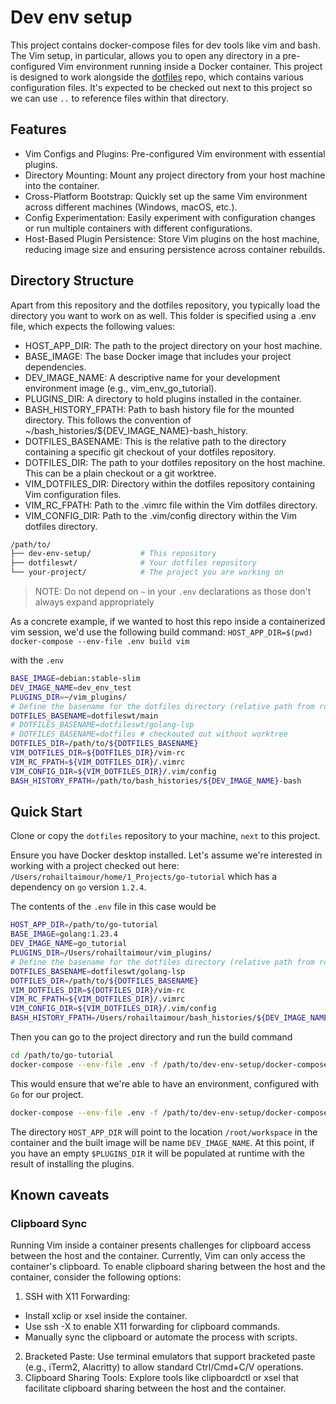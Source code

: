 # Dev env setup

This project contains docker-compose files for dev tools like vim and bash. The
Vim setup, in particular, allows you to open any directory in a pre-configured
Vim environment running inside a Docker container. This project is designed to
work alongside the [dotfiles](git@github.com:roumail/dotfiles.git) repo,
which contains various configuration files. It's expected to be checked
out next to this project so we can use `..` to reference files within that
directory.

## Features

- Vim Configs and Plugins: Pre-configured Vim environment with essential plugins.
- Directory Mounting: Mount any project directory from your host machine into the container.
- Cross-Platform Bootstrap: Quickly set up the same Vim environment across different machines (Windows, macOS, etc.).
- Config Experimentation: Easily experiment with configuration changes or run multiple containers with different configurations.
- Host-Based Plugin Persistence: Store Vim plugins on the host machine, reducing image size and ensuring persistence across container rebuilds.

## Directory Structure

Apart from this repository and the dotfiles repository, you typically load the directory you want to work on as well. This folder is specified using a .env file, which expects the following values:

- HOST_APP_DIR: The path to the project directory on your host machine.
- BASE_IMAGE: The base Docker image that includes your project dependencies.
- DEV_IMAGE_NAME: A descriptive name for your development environment image (e.g., vim_env_go_tutorial).
- PLUGINS_DIR: A directory to hold plugins installed in the container.
- BASH_HISTORY_FPATH: Path to bash history file for the mounted directory. This
  follows the convention of ~/bash_histories/${DEV_IMAGE_NAME}-bash_history.
- DOTFILES_BASENAME: This is the relative path to the directory containing a 
specific git checkout of your dotfiles repository.
- DOTFILES_DIR: The path to your dotfiles repository on the host machine. This 
can be a plain checkout or a git worktree. 
- VIM_DOTFILES_DIR: Directory within the dotfiles repository containing Vim configuration files.
- VIM_RC_FPATH: Path to the .vimrc file within the Vim dotfiles directory.
- VIM_CONFIG_DIR: Path to the .vim/config directory within the Vim dotfiles directory.

```bash
/path/to/
├── dev-env-setup/           # This repository
├── dotfileswt/              # Your dotfiles repository
└── your-project/            # The project you are working on

```
>NOTE: Do not depend on `~` in your `.env` declarations as those don't always 
expand appropriately

As a concrete example, if we wanted to host this repo inside a containerized
vim session, we'd use the following build command:
`HOST_APP_DIR=$(pwd) docker-compose --env-file .env build vim`

with the `.env`

```bash
BASE_IMAGE=debian:stable-slim
DEV_IMAGE_NAME=dev_env_test
PLUGINS_DIR=~/vim_plugins/
# Define the basename for the dotfiles directory (relative path from root)
DOTFILES_BASENAME=dotfileswt/main
# DOTFILES_BASENAME=dotfileswt/golang-lsp
# DOTFILES_BASENAME=dotfiles # checkouted out without worktree
DOTFILES_DIR=/path/to/${DOTFILES_BASENAME}
VIM_DOTFILES_DIR=${DOTFILES_DIR}/vim-rc
VIM_RC_FPATH=${VIM_DOTFILES_DIR}/.vimrc
VIM_CONFIG_DIR=${VIM_DOTFILES_DIR}/.vim/config
BASH_HISTORY_FPATH=/path/to/bash_histories/${DEV_IMAGE_NAME}-bash
```

## Quick Start

Clone or copy the `dotfiles` repository to your machine, `next` to this project.

Ensure you have Docker desktop installed. Let's assume we're interested in working
with a project checked out here: `/Users/rohailtaimour/home/1_Projects/go-tutorial`
which has a dependency on `go` version `1.2.4`.

The contents of the `.env` file in this case would be

```bash
HOST_APP_DIR=/path/to/go-tutorial
BASE_IMAGE=golang:1.23.4
DEV_IMAGE_NAME=go_tutorial
PLUGINS_DIR=/Users/rohailtaimour/vim_plugins/
# Define the basename for the dotfiles directory (relative path from root)
DOTFILES_BASENAME=dotfileswt/golang-lsp
DOTFILES_DIR=/path/to/${DOTFILES_BASENAME}
VIM_DOTFILES_DIR=${DOTFILES_DIR}/vim-rc
VIM_RC_FPATH=${VIM_DOTFILES_DIR}/.vimrc
VIM_CONFIG_DIR=${VIM_DOTFILES_DIR}/.vim/config
BASH_HISTORY_FPATH=/Users/rohailtaimour/bash_histories/${DEV_IMAGE_NAME}-bash_history
```
Then you can go to the project directory and run the build command
```bash
cd /path/to/go-tutorial
docker-compose --env-file .env -f /path/to/dev-env-setup/docker-compose.yml build vim
```

This would ensure that we're able to have an environment, configured with `Go`
for our project.

```bash
docker-compose --env-file .env -f /path/to/dev-env-setup/docker-compose.yml run --rm vim
```

The directory `HOST_APP_DIR` will point to the location `/root/workspace` in
the container and the built image will be name `DEV_IMAGE_NAME`. At this point,
if you have an empty `$PLUGINS_DIR` it will be populated at runtime with the
result of installing the plugins.

## Known caveats

### Clipboard Sync

Running Vim inside a container presents challenges for clipboard access between the host and the container. Currently, Vim can only access the container's clipboard. To enable clipboard sharing between the host and the container, consider the following options:

1. SSH with X11 Forwarding:

- Install xclip or xsel inside the container.
- Use ssh -X to enable X11 forwarding for clipboard commands.
- Manually sync the clipboard or automate the process with scripts.

2. Bracketed Paste: Use terminal emulators that support bracketed paste (e.g., iTerm2, Alacritty) to allow standard Ctrl/Cmd+C/V operations.
3. Clipboard Sharing Tools: Explore tools like clipboardctl or xsel that facilitate clipboard sharing between the host and the container.
